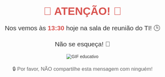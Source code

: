 <html lang="pt-BR">
<head>
    <meta charset="UTF-8">
    <meta name="viewport" content="width=device-width, initial-scale=1.0">
    <title>Mensagem de Phishing Educativo</title>
    <style>
        body {
            font-family: 'Arial', sans-serif;
            text-align: center;
            padding: 20px;
            color: #333;
        }
        h1 {
            font-size: 2.5em;
            color: #d9534f;
            margin-bottom: 10px;
        }
        p {
            font-size: 1.5em;
            margin: 20px 0;
        }
        .emoji {
            font-size: 2em;
        }
        .gif {
            margin-top: 20px;
        }
        .gif img {
            max-width: 100%;
            height: auto;
        }
        .highlight {
            color: #d9534f;
            font-weight: bold;
        }
        .note {
            font-size: 1.2em;
            margin-top: 20px;
            color: #666;
        }
    </style>
</head>
<body>
    <h1>🚨 ATENÇÃO! 🚨</h1>
    <p>Nos vemos às <span class="highlight">13:30</span> hoje na sala de reunião do TI! 🕒</p>
    <p>Não se esqueça! 📅</p>
    <div class="gif">
        <img src="https://www.milldesk.com.br/wp-content/uploads/2019/07/digitando-base-de-conhecimento-milldesk.gif" alt="GIF educativo" />
    </div>
    <p class="note">🔒 Por favor, NÃO compartilhe esta mensagem com ninguém!</p>
</body>
</html>
